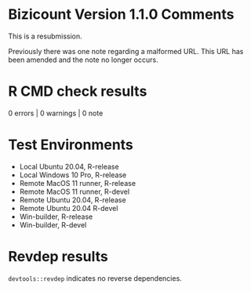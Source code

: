 # Bizicount Version 1.1.0 Comments

This is a resubmission. 

Previously there was one note regarding a malformed URL. This URL has been 
amended and the note no longer occurs. 

# R CMD check results

0 errors | 0 warnings | 0 note 

# Test Environments 

* Local Ubuntu 20.04, R-release
* Local Windows 10 Pro, R-release
* Remote MacOS 11 runner, R-release
* Remote MacOS 11 runner, R-devel
* Remote Ubuntu 20.04, R-release
* Remote Ubuntu 20.04 R-devel
* Win-builder, R-release
* Win-builder, R-devel

# Revdep results 
`devtools::revdep` indicates no reverse dependencies.

